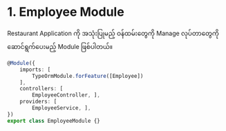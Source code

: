 # 1. Employee Module

Restaurant Application ကို အသုံးပြုမည့် ဝန်ထမ်းတွေကို Manage လုပ်တာတွေကို ဆောင်ရွက်ပေးမည့် Module ဖြစ်ပါတယ်။

```typescript
@Module({
    imports: [
        TypeOrmModule.forFeature([Employee])
    ],
    controllers: [
        EmployeeController, ],
    providers: [
        EmployeeService, ],
})
export class EmployeeModule {}
```
